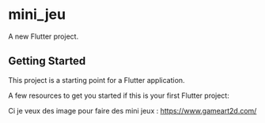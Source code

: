 # mini_jeu

A new Flutter project.

## Getting Started

This project is a starting point for a Flutter application.

A few resources to get you started if this is your first Flutter project:



Ci je veux des image pour faire des mini jeux : https://www.gameart2d.com/
